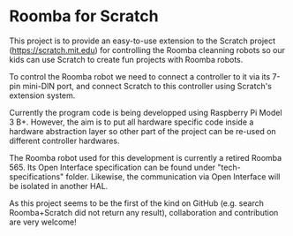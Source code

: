 # Roomba for Scratch

This project is to provide an easy-to-use extension to the Scratch project (https://scratch.mit.edu) for controlling the Roomba cleanning robots so our kids can use Scratch to create fun projects with Roomba robots.

To control the Roomba robot we need to connect a controller to it via its 7-pin mini-DIN port, and connect Scratch to this controller using Scratch's extension system.

Currently the program code is being developped using Raspberry Pi Model 3 B+. However, the aim is to put all hardware specific code inside a hardware abstraction layer so other part of the project can be re-used on different controller hardwares.

The Roomba robot used for this development is currently a retired Roomba 565. Its Open Interface specification can be found under "tech-specifications" folder. Likewise, the communication via Open Interface will be isolated in another HAL.

As this project seems to be the first of the kind on GitHub (e.g. search Roomba+Scratch did not return any result), collaboration and contribution are very welcome!

